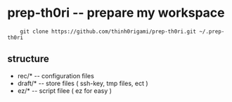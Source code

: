# prep-th0ri -- prepare my workspace

``` shell
    git clone https://github.com/thinh0rigami/prep-th0ri.git ~/.prep-th0ri
```

## structure
- rec/* -- configuration files
- draft/* -- store files ( ssh-key, tmp files, ect )
- ez/* -- script filee ( ez for easy )
